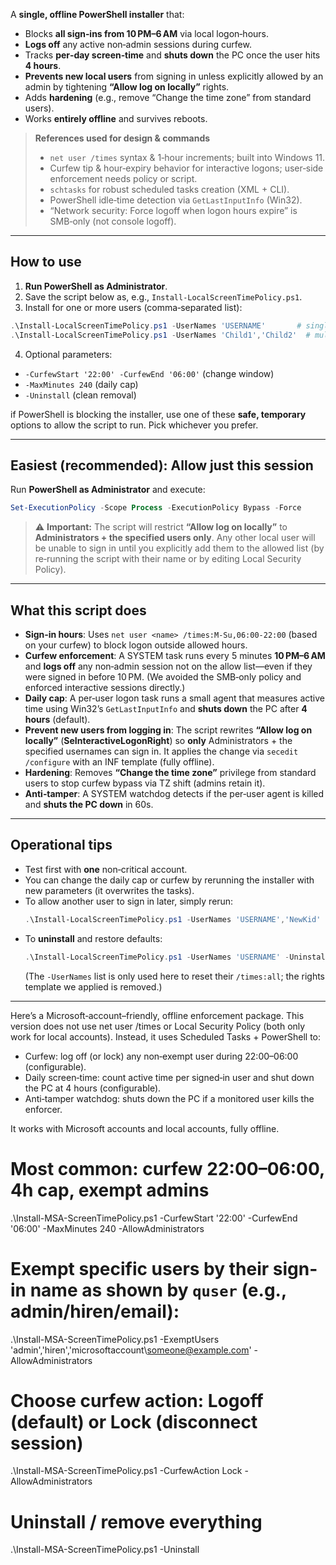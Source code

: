 A **single, offline PowerShell installer** that:

- Blocks **all sign‑ins from 10 PM–6 AM** via local logon‑hours.
- **Logs off** any active non‑admin sessions during curfew.
- Tracks **per‑day screen‑time** and **shuts down** the PC once the user hits **4 hours**.
- **Prevents new local users** from signing in unless explicitly allowed by an admin by tightening **“Allow log on locally”** rights.
- Adds **hardening** (e.g., remove “Change the time zone” from standard users).
- Works **entirely offline** and survives reboots.

> **References used for design & commands**
> - `net user /times` syntax & 1‑hour increments; built into Windows 11.   
> - Curfew tip & hour‑expiry behavior for interactive logons; user‑side enforcement needs policy or script.   
> - `schtasks` for robust scheduled tasks creation (XML + CLI).   
> - PowerShell idle‑time detection via `GetLastInputInfo` (Win32).   
> - “Network security: Force logoff when logon hours expire” is SMB‑only (not console logoff). 

---

## How to use

1) **Run PowerShell as Administrator**.  
2) Save the script below as, e.g., `Install-LocalScreenTimePolicy.ps1`.  
3) Install for one or more users (comma‑separated list):
```powershell
.\Install-LocalScreenTimePolicy.ps1 -UserNames 'USERNAME'       # single user
.\Install-LocalScreenTimePolicy.ps1 -UserNames 'Child1','Child2'  # multiple users
```
4) Optional parameters:
- `-CurfewStart '22:00' -CurfewEnd '06:00'` (change window)
- `-MaxMinutes 240` (daily cap)
- `-Uninstall` (clean removal)

if PowerShell is blocking the installer, use one of these **safe, temporary** options to allow the script to run. Pick whichever you prefer.

---

## Easiest (recommended): Allow just this session
Run **PowerShell as Administrator** and execute:
```powershell
Set-ExecutionPolicy -Scope Process -ExecutionPolicy Bypass -Force
```

> ⚠️ **Important:** The script will restrict **“Allow log on locally”** to **Administrators + the specified users only**. Any other local user will be unable to sign in until you explicitly add them to the allowed list (by re‑running the script with their name or by editing Local Security Policy).

---

## What this script **does**

- **Sign‑in hours**: Uses `net user <name> /times:M-Su,06:00-22:00` (based on your curfew) to block logon outside allowed hours.  
- **Curfew enforcement**: A SYSTEM task runs every 5 minutes **10 PM–6 AM** and **logs off** any non‑admin session not on the allow list—even if they were signed in before 10 PM. (We avoided the SMB‑only policy and enforced interactive sessions directly.)   
- **Daily cap**: A per‑user logon task runs a small agent that measures active time using Win32’s `GetLastInputInfo` and **shuts down** the PC after **4 hours** (default).   
- **Prevent new users from logging in**: The script rewrites **“Allow log on locally”** (**SeInteractiveLogonRight**) so **only** Administrators + the specified usernames can sign in. It applies the change via `secedit /configure` with an INF template (fully offline).  
- **Hardening**: Removes **“Change the time zone”** privilege from standard users to stop curfew bypass via TZ shift (admins retain it).  
- **Anti‑tamper**: A SYSTEM watchdog detects if the per‑user agent is killed and **shuts the PC down** in 60s.

---

## Operational tips

- Test first with **one** non‑critical account.  
- You can change the daily cap or curfew by rerunning the installer with new parameters (it overwrites the tasks).  
- To allow another user to sign in later, simply rerun:
  ```powershell
  .\Install-LocalScreenTimePolicy.ps1 -UserNames 'USERNAME','NewKid'
  ```
- To **uninstall** and restore defaults:
  ```powershell
  .\Install-LocalScreenTimePolicy.ps1 -UserNames 'USERNAME' -Uninstall
  ```
  (The `-UserNames` list is only used here to reset their `/times:all`; the rights template we applied is removed.)

---

Here’s a Microsoft‑account–friendly, offline enforcement package.
This version does not use net user /times or Local Security Policy (both only work for local accounts). Instead, it uses Scheduled Tasks + PowerShell to:

* Curfew: log off (or lock) any non‑exempt user during 22:00–06:00 (configurable).
* Daily screen‑time: count active time per signed‑in user and shut down the PC at 4 hours (configurable).
* Anti‑tamper watchdog: shuts down the PC if a monitored user kills the enforcer.

It works with Microsoft accounts and local accounts, fully offline.

# Most common: curfew 22:00–06:00, 4h cap, exempt admins
.\Install-MSA-ScreenTimePolicy.ps1 -CurfewStart '22:00' -CurfewEnd '06:00' -MaxMinutes 240 -AllowAdministrators

# Exempt specific users by their sign-in name as shown by `quser` (e.g., admin/hiren/email):
.\Install-MSA-ScreenTimePolicy.ps1 -ExemptUsers 'admin','hiren','microsoftaccount\someone@example.com' -AllowAdministrators

# Choose curfew action: Logoff (default) or Lock (disconnect session)
.\Install-MSA-ScreenTimePolicy.ps1 -CurfewAction Lock -AllowAdministrators

# Uninstall / remove everything
.\Install-MSA-ScreenTimePolicy.ps1 -Uninstall
